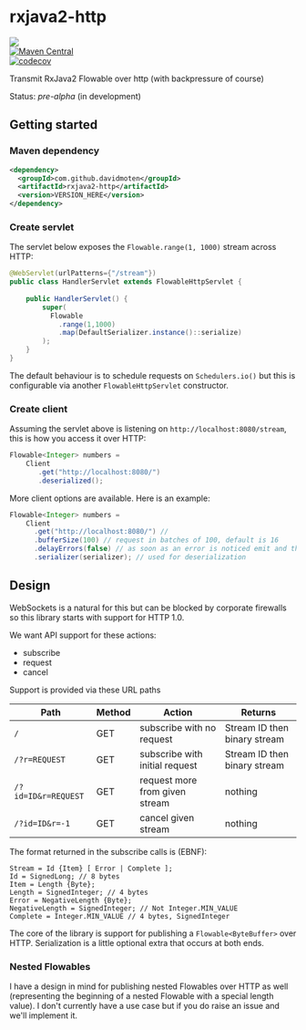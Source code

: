 # rxjava2-http
<a href="https://travis-ci.org/davidmoten/rxjava2-http"><img src="https://travis-ci.org/davidmoten/rxjava2-http.svg"/></a><br/>
[![Maven Central](https://maven-badges.herokuapp.com/maven-central/com.github.davidmoten/rxjava2-http/badge.svg?style=flat)](https://maven-badges.herokuapp.com/maven-central/com.github.davidmoten/rxjava2-http)<br/>
[![codecov](https://codecov.io/gh/davidmoten/rxjava2-http/branch/master/graph/badge.svg)](https://codecov.io/gh/davidmoten/rxjava2-http)

Transmit RxJava2 Flowable over http (with backpressure of course)

Status: *pre-alpha* (in development)

## Getting started

### Maven dependency
```xml
<dependency>
  <groupId>com.github.davidmoten</groupId>
  <artifactId>rxjava2-http</artifactId>
  <version>VERSION_HERE</version>
</dependency>
```

### Create servlet
The servlet below exposes the `Flowable.range(1, 1000)` stream across HTTP:

```java
@WebServlet(urlPatterns={"/stream"})
public class HandlerServlet extends FlowableHttpServlet {
      
    public HandlerServlet() {
        super(
          Flowable
            .range(1,1000)
            .map(DefaultSerializer.instance()::serialize)      
        );
    }
}
```
The default behaviour is to schedule requests on `Schedulers.io()` but this is configurable via another `FlowableHttpServlet` constructor.

### Create client
Assuming the servlet above is listening on `http://localhost:8080/stream`, this is how you access it over HTTP:

```java
Flowable<Integer> numbers = 
    Client
       .get("http://localhost:8080/")
       .deserialized();
```
More client options are available. Here is an example:

```java
Flowable<Integer> numbers = 
	Client
	  .get("http://localhost:8080/") //
	  .bufferSize(100) // request in batches of 100, default is 16
	  .delayErrors(false) // as soon as an error is noticed emit and throw away any queued items
	  .serializer(serializer); // used for deserialization
```

## Design
WebSockets is a natural for this but can be blocked by corporate firewalls so this library starts with support for HTTP 1.0. 

We want API support for these actions:

* subscribe
* request
* cancel

Support is provided via these URL paths

Path | Method | Action | Returns
--- | --- | --- | --
`/`   | GET | subscribe with no request | Stream ID then binary stream
`/?r=REQUEST`|GET | subscribe with initial request | Stream ID then binary stream
`/?id=ID&r=REQUEST` |GET| request more from given stream | nothing
`/?id=ID&r=-1` |GET| cancel given stream | nothing

The format returned in the subscribe calls is (EBNF):

```
Stream = Id {Item} [ Error | Complete ];
Id = SignedLong; // 8 bytes
Item = Length {Byte};
Length = SignedInteger; // 4 bytes
Error = NegativeLength {Byte};
NegativeLength = SignedInteger; // Not Integer.MIN_VALUE
Complete = Integer.MIN_VALUE // 4 bytes, SignedInteger
```

The core of the library is support for publishing a `Flowable<ByteBuffer>` over HTTP. Serialization is a little optional extra that occurs at both ends.

### Nested Flowables
I have a design in mind for publishing nested Flowables over HTTP as well (representing the beginning of a nested Flowable with a special length value). I don't currently have a use case but if you do raise an issue and we'll implement it.
